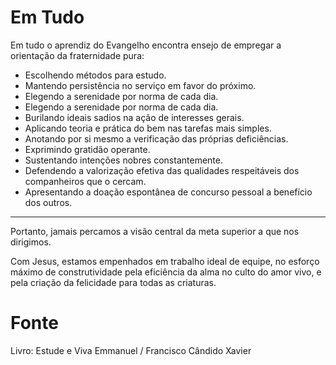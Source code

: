 # Em Tudo

Em tudo o aprendiz do Evangelho encontra ensejo de empregar a orientação da
fraternidade pura:
- Escolhendo métodos para estudo.
- Mantendo persistência no serviço em favor do próximo.
- Elegendo a serenidade por norma de cada dia.
- Elegendo a serenidade por norma de cada dia.
- Burilando ideais sadios na ação de interesses gerais.
- Aplicando teoria e prática do bem nas tarefas mais simples.
- Anotando por si mesmo a verificação das próprias deficiências.
- Exprimindo gratidão operante.
- Sustentando intenções nobres constantemente.
- Defendendo a valorização efetiva das qualidades respeitáveis dos companheiros que o cercam.
- Apresentando a doação espontânea de concurso pessoal a benefício dos outros.

***

Portanto, jamais percamos a visão central da meta superior a que nos dirigimos.

Com Jesus, estamos empenhados em trabalho ideal de equipe, no esforço máximo de
construtividade pela eficiência da alma no culto do amor vivo, e pela criação da felicidade
para todas as criaturas.

# Fonte
Livro: Estude e Viva
Emmanuel / Francisco Cândido Xavier
